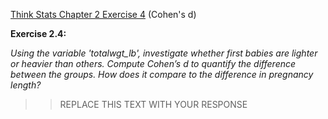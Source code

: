 [Think Stats Chapter 2 Exercise 4](http://greenteapress.com/thinkstats2/html/thinkstats2003.html#toc24) (Cohen's d)

**Exercise 2.4:**

_Using the variable 'totalwgt_lb', investigate whether first babies
are lighter or heavier than others. Compute Cohen’s d to quantify the
difference between the groups. How does it compare to the difference in
pregnancy length?_

>> REPLACE THIS TEXT WITH YOUR RESPONSE
